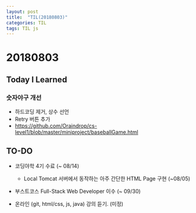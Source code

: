 ```yaml
---
layout: post
title:  "TIL(20180803)"
categories: TIL
tags: TIL js
---
```

# 20180803
## Today I Learned

### 숫자야구 개선

- 하드코딩 제거, 상수 선언
- Retry 버튼 추가
- <https://github.com/Oraindrop/cs-level1/blob/master/miniproject/baseballGame.html>

## TO-DO
- 코딩야학 4기 수료 (~ 08/14)
	- Local Tomcat 서버에서 동작하는 아주 간단한 HTML Page 구현 (~08/05)
	
- 부스트코스 Full-Stack Web Developer 이수 (~ 09/30)

- 온라인 (git, html/css, js, java) 강의 듣기. (미정)
